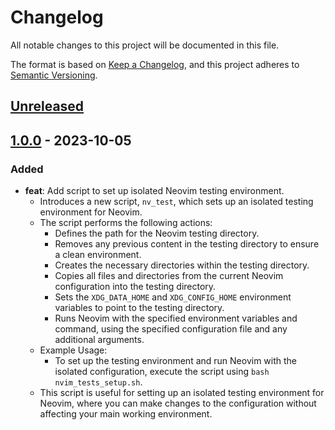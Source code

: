 # Changelog

All notable changes to this project will be documented in this file.

The format is based on [Keep a Changelog](https://keepachangelog.com/en/1.0.0/),
and this project adheres to [Semantic Versioning](https://semver.org/spec/v2.0.0.html).

## [Unreleased]

## [1.0.0] - 2023-10-05
### Added
- **feat**: Add script to set up isolated Neovim testing environment.
  - Introduces a new script, `nv_test`, which sets up an isolated testing environment for Neovim.
  - The script performs the following actions:
    - Defines the path for the Neovim testing directory.
    - Removes any previous content in the testing directory to ensure a clean environment.
    - Creates the necessary directories within the testing directory.
    - Copies all files and directories from the current Neovim configuration into the testing directory.
    - Sets the `XDG_DATA_HOME` and `XDG_CONFIG_HOME` environment variables to point to the testing directory.
    - Runs Neovim with the specified environment variables and command, using the specified configuration file and any additional arguments.
  - Example Usage:
    - To set up the testing environment and run Neovim with the isolated configuration, execute the script using `bash nvim_tests_setup.sh`.
  - This script is useful for setting up an isolated testing environment for Neovim, where you can make changes to the configuration without affecting your main working environment.

[Unreleased]: https://github.com/Elixir-Software-Developer/nvim_new/compare/v1.0.0...HEAD
[1.0.0]: https://github.com/Elixir-Software-Developer/nvim_new/releases/tag/v1.0.0
